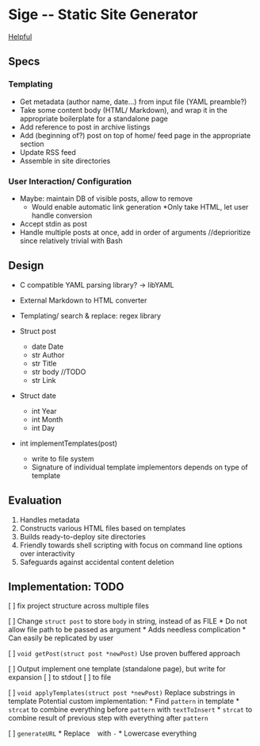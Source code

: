 # Sige -- Static Site Generator
[Helpful](https://github.com/oz123/awesome-c)

## Specs
### Templating
* Get metadata (author name, date...) from input file (YAML preamble?)
* Take some content body (HTML/ Markdown), and wrap it in the appropriate boilerplate for a standalone page
* Add reference to post in archive listings
* Add (beginning of?) post on top of home/ feed page in the appropriate section
* Update RSS feed
* Assemble in site directories

### User Interaction/ Configuration
* Maybe: maintain DB of visible posts, allow to remove
	* Would enable automatic link generation
*Only take HTML, let user handle conversion
* Accept stdin as post
* Handle multiple posts at once, add in order of arguments
	//deprioritize since relatively trivial with Bash

## Design
* C compatible YAML parsing library? -> libYAML
* External Markdown to HTML converter
* Templating/ search & replace: regex library

* Struct post
	* date Date
	* str Author
	* str Title
	* str body //TODO
	* str Link

* Struct date
	* int Year
	* int Month
	* int Day

* int implementTemplates(post)
	* write to file system
	* Signature of individual template implementors depends on type of template

## Evaluation
1. Handles metadata
2. Constructs various HTML files based on templates
3. Builds ready-to-deploy site directories
4. Friendly towards shell scripting with focus on command line options over interactivity
5. Safeguards against accidental content deletion

## Implementation: TODO
[ ] fix project structure across multiple files

[ ] Change `struct post` to store `body` in string, instead of as FILE
	* Do not allow file path to be passed as argument
	* Adds needless complication
	* Can easily be replicated by user

[ ] `void getPost(struct post *newPost)`
	Use proven buffered approach

[ ] Output
	implement one template (standalone page), but write for expansion
	[ ] to stdout
	[ ] to file

[ ] `void applyTemplates(struct post *newPost)`
	Replace substrings in template
		Potential custom implementation:
			* Find `pattern` in template
			* `strcat` to combine everything before `pattern` with `textToInsert`
			* `strcat` to combine result of previous step with everything after `pattern`

[ ] `generateURL`
	* Replace ` ` with `-`
	* Lowercase everything
